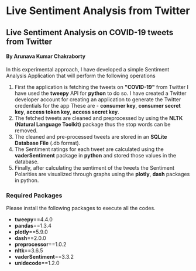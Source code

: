 # Live Sentiment Analysis from Twitter
## Live Sentiment Analysis on COVID-19 tweets from Twitter
#### By Arunava Kumar Chakraborty

In this experimental approach, I have developed a simple Sentiment Analysis Application that will perform the following operations
1. First the application is fetching the tweets on **"COVID-19"** from Twitter I have used the **tweepy** API for **python** to do so. I have created a Twitter developer account for creating an application to generate the Twitter credentials for the app These are - **consumer key**, **consumer secret key**, **access token key**, **access secret key**.
2. The fetched tweets are cleaned and preprocessed by using the **NLTK (Natural Language Toolkit)** package thus the stop words can be removed.
3. The cleaned and pre-processed tweets are stored in an **SQLite Database File** (.db format).
4. The Sentiment ratings for each tweet are calculated using the **vaderSentiment** package in **python** and stored those values in the database.
5. Finally, after calculating the sentiment of the tweets the Sentiment Polarities are visualized through graphs using the **plotly**, **dash** packages in python.

### Required Packages
Please install the following packages to execute all the codes.

- **tweepy**==4.4.0
- **pandas**==1.3.4
- **plotly**==5.9.0
- **dash**==2.0.0
- **preprocessor**==1.0.2
- **nltk**==3.6.5
- **vaderSentiment**==3.3.2
- **unidecode**==1.2.0
